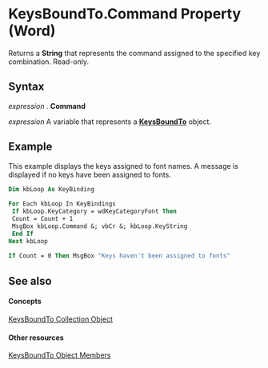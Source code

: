 
# KeysBoundTo.Command Property (Word)

Returns a  **String** that represents the command assigned to the specified key combination. Read-only.


## Syntax

 _expression_ . **Command**

 _expression_ A variable that represents a **[KeysBoundTo](63ed40e5-8223-78d6-c90a-bf6be8a2fbf6.md)** object.


## Example

This example displays the keys assigned to font names. A message is displayed if no keys have been assigned to fonts.


```vb
Dim kbLoop As KeyBinding 
 
For Each kbLoop In KeyBindings 
 If kbLoop.KeyCategory = wdKeyCategoryFont Then 
 Count = Count + 1 
 MsgBox kbLoop.Command &; vbCr &; kbLoop.KeyString 
 End If 
Next kbLoop 
 
If Count = 0 Then MsgBox "Keys haven't been assigned to fonts"
```


## See also


#### Concepts


[KeysBoundTo Collection Object](63ed40e5-8223-78d6-c90a-bf6be8a2fbf6.md)
#### Other resources


[KeysBoundTo Object Members](c46ff321-727e-4a96-11df-9fae3d5a0ba5.md)
